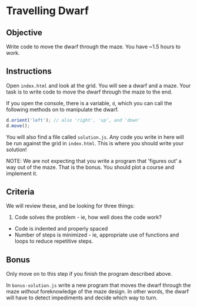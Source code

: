 # Travelling Dwarf

## Objective

Write code to move the dwarf through the maze. You have ~1.5 hours to work.

## Instructions

Open `index.html` and look at the grid. You will see a dwarf and a maze. Your task is to write code to move the dwarf through the maze to the end.

If you open the console, there is a variable, `d`, which you can call the following methods on to manipulate the dwarf.

```javascript
d.orient('left'); // also 'right', 'up', and 'down'
d.move();
```

You will also find a file called `solution.js`. Any code you write in here will be run against the grid in `index.html`. This is where you should write your solution!

NOTE: We are not expecting that you write a program that 'figures out' a way out of the maze. That is the bonus. You should plot a course and implement it.

## Criteria

We will review these, and be looking for three things:

1. Code solves the problem - ie, how well does the code work?
* Code is indented and properly spaced
* Number of steps is minimized - ie, appropriate use of functions and loops to reduce repetitive steps.

## Bonus

Only move on to this step if you finish the program described above.

In `bonus-solution.js` write a new program that moves the dwarf through the maze *without* foreknowledge of the maze design. In other words, the dwarf will have to detect impediments and decide which way to turn.